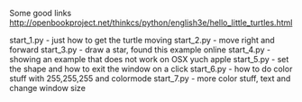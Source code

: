 
Some good links
http://openbookproject.net/thinkcs/python/english3e/hello_little_turtles.html

start_1.py - just how to get the turtle moving
start_2.py - move right and forward
start_3.py - draw a star, found this example online
start_4.py - showing an example that does not work on OSX yuch apple
start_5.py - set the shape and how to exit the window on a click
start_6.py - how to do color stuff with 255,255,255 and colormode
start_7.py - more color stuff, text and change window size

